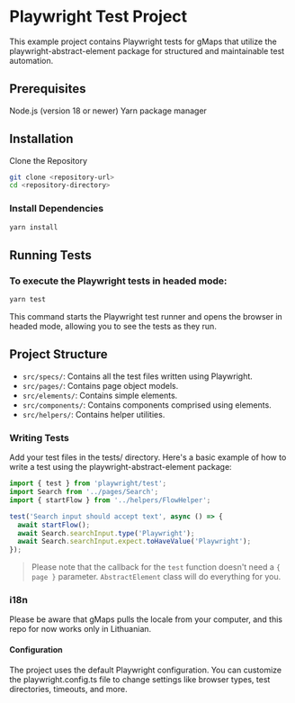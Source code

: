# Playwright Test Project
This example project contains Playwright tests for gMaps that utilize the playwright-abstract-element package for structured and maintainable test automation.

## Prerequisites
Node.js (version 18 or newer)
Yarn package manager
## Installation
Clone the Repository

```bash
git clone <repository-url>
cd <repository-directory>
```
### Install Dependencies

```bash
yarn install
```
## Running Tests
### To execute the Playwright tests in headed mode:

```bash
yarn test
```
This command starts the Playwright test runner and opens the browser in headed mode, allowing you to see the tests as they run.

## Project Structure
* `src/specs/`: Contains all the test files written using Playwright.
* `src/pages/`: Contains page object models.
* `src/elements/`: Contains simple elements.
* `src/components/`: Contains components comprised using elements.
* `src/helpers/`: Contains helper utilities.

### Writing Tests
Add your test files in the tests/ directory. Here's a basic example of how to write a test using the playwright-abstract-element package:

```typescript
import { test } from 'playwright/test';
import Search from '../pages/Search';
import { startFlow } from '../helpers/FlowHelper';

test('Search input should accept text', async () => {
  await startFlow();
  await Search.searchInput.type('Playwright');
  await Search.searchInput.expect.toHaveValue('Playwright');
});
```
> Please note that the callback for the `test` function doesn't need a `{ page }` parameter. `AbstractElement` class will do everything for you.

### i18n
Please be aware that gMaps pulls the locale from your computer, and this repo for now works only in Lithuanian.

#### Configuration
The project uses the default Playwright configuration. You can customize the playwright.config.ts file to change settings like browser types, test directories, timeouts, and more.  
